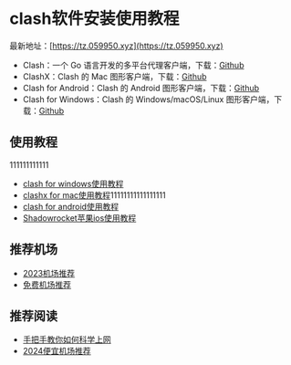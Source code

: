 # clash软件安装使用教程

最新地址：[https://tz.059950.xyz](https://tz.059950.xyz)

* Clash：一个 Go 语言开发的多平台代理客户端，下载：[Github](https://github.com/Dreamacro/clash)
* ClashX：Clash 的 Mac 图形客户端，下载：[Github](https://github.com/yichengchen/clashX)
* Clash for Android：Clash 的 Android 图形客户端，下载：[Github](https://github.com/Kr328/ClashForAndroid)
* Clash for Windows：Clash 的 Windows/macOS/Linux 图形客户端，下载：[Github](https://github.com/Fndroid/clash_for_windows_pkg)

## 使用教程
111111111111
* [clash for windows使用教程](https://github.com/winston779/clash/blob/main/clash_for_windows%E4%BD%BF%E7%94%A8%E6%95%99%E7%A8%8B.md)
* [clashx for mac使用教程](https://github.com/winston779/clash/blob/main/clashx_for_mac%E4%BD%BF%E7%94%A8%E6%95%99%E7%A8%8B.md)11111111111111111
* [clash for android使用教程](https://github.com/winston779/clash/blob/main/%E5%AE%89%E5%8D%93clash_for_android%E4%BD%BF%E7%94%A8%E6%95%99%E7%A8%8B.md)
* [Shadowrocket苹果ios使用教程](https://github.com/winston779/clash/blob/main/Shadowrocket%E8%8B%B9%E6%9E%9Cios%E4%BD%BF%E7%94%A8%E6%95%99%E7%A8%8B.md)

## 推荐机场

* [2023机场推荐](https://github.com/winston779/clash/blob/main/%E6%9C%80%E6%96%B0clash%E6%9C%BA%E5%9C%BA%E6%8E%A8%E8%8D%90.md)
* [免费机场推荐](https://github.com/winston779/clash/blob/main/%E5%85%8D%E8%B4%B9clash%E6%9C%BA%E5%9C%BA%E8%AE%A2%E9%98%85%E9%93%BE%E6%8E%A5.md)

## 推荐阅读

* [手把手教你如何科学上网](https://clever99.com/hands-on-with-proxy-internet)
* [2024便宜机场推荐](https://clever99.com/cheap-2024)
